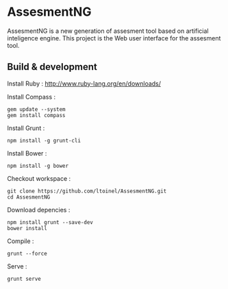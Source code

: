 # AssesmentNG

AssesmentNG is a new generation of assesment tool based on artificial inteligence engine.
This project is the Web user interface for the assesment tool.

## Build & development

Install Ruby :
http://www.ruby-lang.org/en/downloads/

Install Compass : 
```
gem update --system
gem install compass
```

Install Grunt : 
```
npm install -g grunt-cli
```
Install Bower : 
```
npm install -g bower
```

Checkout workspace : 
```
git clone https://github.com/ltoinel/AssesmentNG.git
cd AssesmentNG
```

Download depencies : 
```
npm install grunt --save-dev
bower install
```

Compile : 
```
grunt --force
```

Serve : 
```
grunt serve
```
